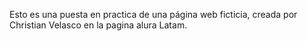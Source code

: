 Esto es una puesta en practica de una página web ficticia, creada por Christian Velasco en la pagina alura Latam. 
